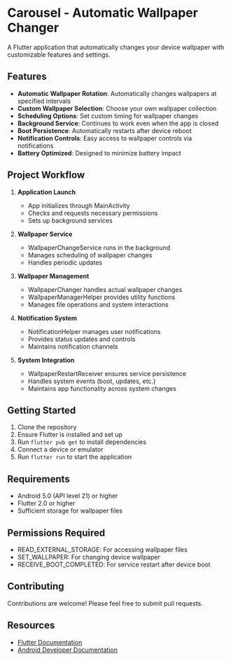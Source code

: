 # Carousel - Automatic Wallpaper Changer

A Flutter application that automatically changes your device wallpaper with customizable features and settings.

## Features

- **Automatic Wallpaper Rotation**: Automatically changes wallpapers at specified intervals
- **Custom Wallpaper Selection**: Choose your own wallpaper collection
- **Scheduling Options**: Set custom timing for wallpaper changes
- **Background Service**: Continues to work even when the app is closed
- **Boot Persistence**: Automatically restarts after device reboot
- **Notification Controls**: Easy access to wallpaper controls via notifications
- **Battery Optimized**: Designed to minimize battery impact

## Project Workflow

1. **Application Launch**
   - App initializes through MainActivity
   - Checks and requests necessary permissions
   - Sets up background services

2. **Wallpaper Service**
   - WallpaperChangeService runs in the background
   - Manages scheduling of wallpaper changes
   - Handles periodic updates

3. **Wallpaper Management**
   - WallpaperChanger handles actual wallpaper changes
   - WallpaperManagerHelper provides utility functions
   - Manages file operations and system interactions

4. **Notification System**
   - NotificationHelper manages user notifications
   - Provides status updates and controls
   - Maintains notification channels

5. **System Integration**
   - WallpaperRestartReceiver ensures service persistence
   - Handles system events (boot, updates, etc.)
   - Maintains app functionality across system changes

## Getting Started

1. Clone the repository
2. Ensure Flutter is installed and set up
3. Run `flutter pub get` to install dependencies
4. Connect a device or emulator
5. Run `flutter run` to start the application

## Requirements

- Android 5.0 (API level 21) or higher
- Flutter 2.0 or higher
- Sufficient storage for wallpaper files

## Permissions Required

- READ_EXTERNAL_STORAGE: For accessing wallpaper files
- SET_WALLPAPER: For changing device wallpaper
- RECEIVE_BOOT_COMPLETED: For service restart after device boot

## Contributing

Contributions are welcome! Please feel free to submit pull requests.

## Resources

- [Flutter Documentation](https://docs.flutter.dev/)
- [Android Developer Documentation](https://developer.android.com/)
